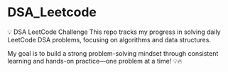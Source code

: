 # DSA_Leetcode

💡 DSA LeetCode Challenge
This repo tracks my progress in solving daily LeetCode DSA problems, focusing on algorithms and data structures. 

My goal is to build a strong problem-solving mindset through consistent learning and hands-on practice—one problem at a time! 💡🔥

